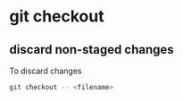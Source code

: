 # git checkout

## discard non-staged changes

To discard changes

```bash
git checkout -- <filename>
```